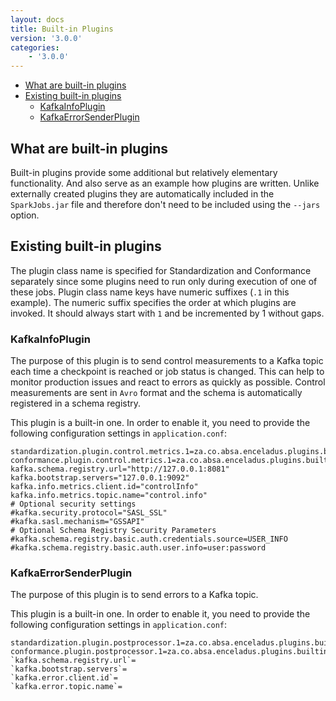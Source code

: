```yaml
---
layout: docs
title: Built-in Plugins
version: '3.0.0'
categories:
    - '3.0.0'
---
```

<!-- toc -->
- [What are built-in plugins](#what-are-built-in-plugins)
- [Existing built-in plugins](#existing-built-in-plugins)
  - [KafkaInfoPlugin](#kafkainfoplugin)
  - [KafkaErrorSenderPlugin](#kafkaerrorsenderplugin)
<!-- tocstop -->

## What are built-in plugins

Built-in plugins provide some additional but relatively elementary functionality. And also serve as an example how plugins 
are written. Unlike externally created plugins they are automatically included in the `SparkJobs.jar` file and therefore 
don't need to be included using the `--jars` option.

## Existing built-in plugins

The plugin class name is specified for Standardization and Conformance separately since some plugins need to run only
during execution of one of these jobs. Plugin class name keys have numeric suffixes (`.1` in this example). The numeric
suffix specifies the order at which plugins are invoked. It should always start with `1` and be incremented by 1 without
gaps.

### KafkaInfoPlugin

The purpose of this plugin is to send control measurements to a Kafka topic each time a checkpoint is reached or job
status is changed. This can help to monitor production issues and react to errors as quickly as possible.
Control measurements are sent in `Avro` format and the schema is automatically registered in a schema registry.

This plugin is a built-in one. In order to enable it, you need to provide the following configuration settings in
`application.conf`:

```
standardization.plugin.control.metrics.1=za.co.absa.enceladus.plugins.builtin.controlinfo.mq.kafka.KafkaInfoPlugin
conformance.plugin.control.metrics.1=za.co.absa.enceladus.plugins.builtin.controlinfo.mq.kafka.KafkaInfoPlugin
kafka.schema.registry.url="http://127.0.0.1:8081"
kafka.bootstrap.servers="127.0.0.1:9092"
kafka.info.metrics.client.id="controlInfo"
kafka.info.metrics.topic.name="control.info"
# Optional security settings
#kafka.security.protocol="SASL_SSL"
#kafka.sasl.mechanism="GSSAPI"
# Optional Schema Registry Security Parameters
#kafka.schema.registry.basic.auth.credentials.source=USER_INFO
#kafka.schema.registry.basic.auth.user.info=user:password
```

### KafkaErrorSenderPlugin

The purpose of this plugin is to send errors to a Kafka topic.

This plugin is a built-in one. In order to enable it, you need to provide the following configuration settings in
`application.conf`:

```
standardization.plugin.postprocessor.1=za.co.absa.enceladus.plugins.builtin.errorsender.mq.kafka.KafkaErrorSenderPlugin
conformance.plugin.postprocessor.1=za.co.absa.enceladus.plugins.builtin.errorsender.mq.kafka.KafkaErrorSenderPlugin
`kafka.schema.registry.url`=
`kafka.bootstrap.servers`=
`kafka.error.client.id`=
`kafka.error.topic.name`=
```
